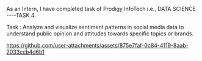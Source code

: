 
As an Intern, I have  completed  task of Prodigy InfoTech i.e., DATA SCIENCE ----TASK 4.

Task : Analyze and visualize sentiment patterns in social media data to understand public opinion and attitudes towards specific topics or brands.

https://github.com/user-attachments/assets/875e7faf-0c84-4119-8aab-2033ccb4d6b1

